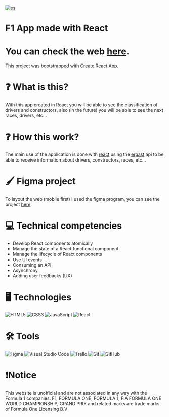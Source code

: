 [![es](https://img.shields.io/badge/lang-es-yellow.svg)](https://github.com/ItzAle/f1-app/blob/main/README-es.md)

# F1 App made with React

# You can check the web [here](https://formula1app-ale.vercel.app/).

This project was bootstrapped with [Create React App](https://github.com/facebook/create-react-app).

# ❓ What is this?

With this app created in React you will be able to see the classification of drivers and constructors, also (in the future) you will be able to see the next races, drivers, etc...

# ❓ How this work?

The main use of the application is done with [react](react.dev) using the [ergast](https://ergast.com/mrd/) api to be able to receive information about drivers, constructors, races, etc...

# 🖌️ Figma project

To layout the web (mobile first) I used the figma program, you can see the project [here](https://www.figma.com/design/ODMeDrwZXAJ3uYMqaNU37N/Untitled?node-id=45-1226&t=FxrkAr6LKEDzR72J-1).

# 💻 Technical competencies

- Develop React components atomically
- Manage the state of a React functional component
- Manage the lifecycle of React components
- Use UI events
- Consuming an API
- Asynchrony.
- Adding user feedbacks (UX)

# 🖥️ Technologies

![HTML5](https://img.shields.io/badge/html5-%23E34F26.svg?style=for-the-badge&logo=html5&logoColor=white)
![CSS3](https://img.shields.io/badge/css3-%231572B6.svg?style=for-the-badge&logo=css3&logoColor=white)
![JavaScript](https://img.shields.io/badge/javascript-%23323330.svg?style=for-the-badge&logo=javascript&logoColor=%23F7DF1E)
![React](https://img.shields.io/badge/react-%2320232a.svg?style=for-the-badge&logo=react&logoColor=%2361DAFB)

# 🛠️ Tools

![Figma](https://img.shields.io/badge/figma-%23F24E1E.svg?style=for-the-badge&logo=figma&logoColor=white)
![Visual Studio Code](https://img.shields.io/badge/Visual%20Studio%20Code-0078d7.svg?style=for-the-badge&logo=visual-studio-code&logoColor=white)
![Trello](https://img.shields.io/badge/Trello-%23026AA7.svg?style=for-the-badge&logo=Trello&logoColor=white)
![Git](https://img.shields.io/badge/git-%23F05033.svg?style=for-the-badge&logo=git&logoColor=white)
![GitHub](https://img.shields.io/badge/github-%23121011.svg?style=for-the-badge&logo=github&logoColor=white)

# ❗Notice

This website is unofficial and are not associated in any way with the Formula 1 companies. F1, FORMULA ONE, FORMULA 1, FIA FORMULA ONE WORLD CHAMPIONSHIP, GRAND PRIX and related marks are trade marks of Formula One Licensing B.V
